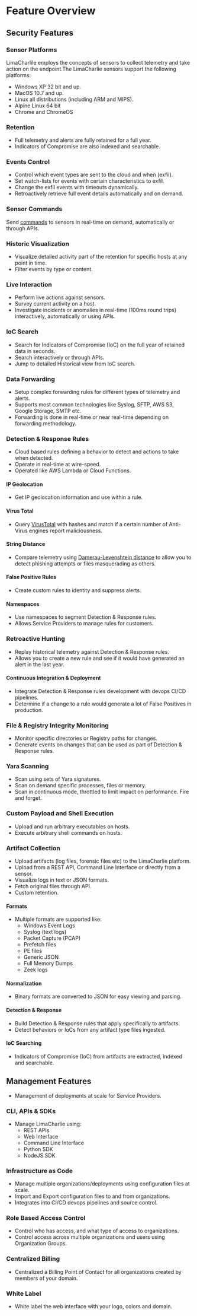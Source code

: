 # Feature Overview

## Security Features

### Sensor Platforms

LimaCharlile employs the concepts of sensors to collect telemetry and take action on the endpoint.The LimaCharlie sensors support the following platforms:

* Windows XP 32 bit and up.
* MacOS 10.7 and up.
* Linux all distributions (including ARM and MIPS).
* Alpine Linux 64 bit
* Chrome and ChromeOS

### Retention

* Full telemetry and alerts are fully retained for a full year.
* Indicators of Compromise are also indexed and searchable.

### Events Control

* Control which event types are sent to the cloud and when (exfil).
* Set watch-lists for events with certain characteristics to exfil.
* Change the exfil events with timeouts dynamically.
* Retroactively retrieve full event details automatically and on demand.

### Sensor Commands

Send [commands](sensor_commands.md) to sensors in real-time on demand, automatically or through APIs.

### Historic Visualization

* Visualize detailed activity part of the retention for specific hosts at any point in time.
* Filter events by type or content.

### Live Interaction

* Perform live actions against sensors.
* Survey current activity on a host.
* Investigate incidents or anomalies in real-time (100ms round trips) interactively, automatically or using APIs.

### IoC Search

* Search for Indicators of Compromise (IoC) on the full year of retained data in seconds.
* Search interactively or through APIs.
* Jump to detailed Historical view from IoC search.

### Data Forwarding

* Setup complex forwarding rules for different types of telemetry and alerts.
* Supports most common technologies like Syslog, SFTP, AWS S3, Google Storage, SMTP etc.
* Forwarding is done in real-time or near real-time depending on forwarding methodology.

### Detection & Response Rules

* Cloud based rules defining a behavior to detect and actions to take when detected.
* Operate in real-time at wire-speed.
* Operated like AWS Lambda or Cloud Functions.

#### IP Geolocation

* Get IP geolocation information and use within a rule.

#### Virus Total

* Query [VirusTotal](https://virustotal.com) with hashes and match if a certain number of Anti-Virus engines report maliciousness.

#### String Distance

* Compare telemetry using [Damerau-Levenshtein distance](https://en.wikipedia.org/wiki/Damerau%E2%80%93Levenshtein_distance) to allow you to detect phishing attempts or files masquerading as others.

#### False Positive Rules

* Create custom rules to identity and suppress alerts.

#### Namespaces

* Use namespaces to segment Detection & Response rules.
* Allows Service Providers to manage rules for customers.

### Retroactive Hunting

* Replay historical telemetry against Detection & Response rules.
* Allows you to create a new rule and see if it would have generated an alert in the last year.

#### Continuous Integration & Deployment

* Integrate Detection & Response rules development with devops CI/CD pipelines.
* Determine if a change to a rule would generate a lot of False Positives in production.

### File & Registry Integrity Monitoring

* Monitor specific directories or Registry paths for changes.
* Generate events on changes that can be used as part of Detection & Response rules.

### Yara Scanning

* Scan using sets of Yara signatures.
* Scan on demand specific processes, files or memory.
* Scan in continuous mode, throttled to limit impact on performance. Fire and forget.

### Custom Payload and Shell Execution

* Upload and run arbitrary executables on hosts.
* Execute arbitrary shell commands on hosts.

### Artifact Collection

* Upload artifacts (log files, forensic files etc) to the LimaCharlie platform.
* Upload from a REST API, Command Line Interface or directly from a sensor.
* Visualize logs in text or JSON formats.
* Fetch original files through API.
* Custom retention.

#### Formats

* Multiple formats are supported like:
    * Windows Event Logs
    * Syslog (text logs)
    * Packet Capture (PCAP)
    * Prefetch files
    * PE files
    * Generic JSON
    * Full Memory Dumps
    * Zeek logs

#### Normalization

* Binary formats are converted to JSON for easy viewing and parsing.

#### Detection & Response

* Build Detection & Response rules that apply specifically to artifacts.
* Detect behaviors or IoCs from any artifact type files ingested.

#### IoC Searching

* Indicators of Compromise (IoC) from artifacts are extracted, indexed and searchable.

## Management Features

* Management of deployments at scale for Service Providers.

### CLI, APIs & SDKs

* Manage LimaCharlie using:
    * REST APIs
    * Web Interface
    * Command Line Interface
    * Python SDK
    * NodeJS SDK

### Infrastructure as Code

* Manage multiple organizations/deployments using configuration files at scale.
* Import and Export configuration files to and from organizations.
* Integrates into CI/CD devops pipelines and source control.

### Role Based Access Control

* Control who has access, and what type of access to organizations.
* Control access across multiple organizations and users using Organization Groups.

### Centralized Billing

* Centralized a Billing Point of Contact for all organizations created by members of your domain.

### White Label

* White label the web interface with your logo, colors and domain.